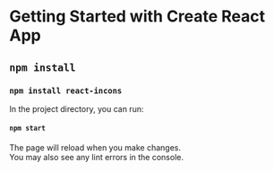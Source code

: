 # Getting Started with Create React App

## `npm install`
### `npm install react-incons`

In the project directory, you can run:

#### `npm start`

The page will reload when you make changes.\
You may also see any lint errors in the console.
